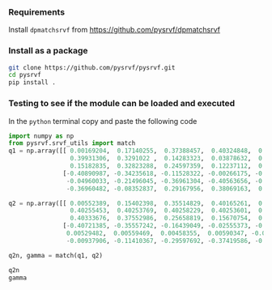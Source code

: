 ### Requirements

Install `dpmatchsrvf` from https://github.com/pysrvf/dpmatchsrvf   


### Install as a package

```bash
git clone https://github.com/pysrvf/pysrvf.git
cd pysrvf
pip install . 
```

### Testing to see if the module can be loaded and executed

In the `python` terminal copy and paste the following code  
```python
import numpy as np
from pysrvf.srvf_utils import match
q1 = np.array([[ 0.00169204,  0.17140255,  0.37388457,  0.40324848,  0.40343557,
                 0.39931306,  0.3291022 ,  0.14283323,  0.03878632,  0.06112178,
                 0.15182835,  0.32823288,  0.24597359,  0.12237112,  0.12082556],
               [-0.40890987, -0.34235618, -0.11528322, -0.00266175, -0.00552813,
                -0.04960033, -0.21496045, -0.36961304, -0.40563656, -0.40312208,
                -0.36960482, -0.08352837,  0.29167956,  0.38069163,  0.38153135]])

q2 = np.array([[ 0.00552389,  0.15402398,  0.35514829,  0.40165261,  0.40273699,
                 0.40255453,  0.40253769,  0.40258229,  0.40253601,  0.40270615,
                 0.40333676,  0.37552986,  0.25658819,  0.15670754,  0.12006318],
               [-0.40721385, -0.35557242, -0.16439049, -0.02555373, -0.00244349,
                0.00529482,  0.00559469,  0.00458355,  0.00590347, -0.00049341,
                -0.00937906, -0.11410367, -0.29597692, -0.37419586, -0.38819515]])

q2n, gamma = match(q1, q2)

q2n
gamma
```
